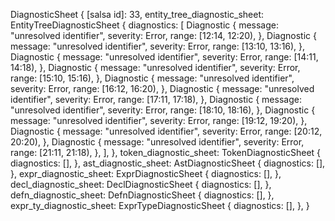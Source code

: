 DiagnosticSheet {
    [salsa id]: 33,
    entity_tree_diagnostic_sheet: EntityTreeDiagnosticSheet {
        diagnostics: [
            Diagnostic {
                message: "unresolved identifier",
                severity: Error,
                range: [12:14, 12:20),
            },
            Diagnostic {
                message: "unresolved identifier",
                severity: Error,
                range: [13:10, 13:16),
            },
            Diagnostic {
                message: "unresolved identifier",
                severity: Error,
                range: [14:11, 14:18),
            },
            Diagnostic {
                message: "unresolved identifier",
                severity: Error,
                range: [15:10, 15:16),
            },
            Diagnostic {
                message: "unresolved identifier",
                severity: Error,
                range: [16:12, 16:20),
            },
            Diagnostic {
                message: "unresolved identifier",
                severity: Error,
                range: [17:11, 17:18),
            },
            Diagnostic {
                message: "unresolved identifier",
                severity: Error,
                range: [18:10, 18:16),
            },
            Diagnostic {
                message: "unresolved identifier",
                severity: Error,
                range: [19:12, 19:20),
            },
            Diagnostic {
                message: "unresolved identifier",
                severity: Error,
                range: [20:12, 20:20),
            },
            Diagnostic {
                message: "unresolved identifier",
                severity: Error,
                range: [21:11, 21:18),
            },
        ],
    },
    token_diagnostic_sheet: TokenDiagnosticSheet {
        diagnostics: [],
    },
    ast_diagnostic_sheet: AstDiagnosticSheet {
        diagnostics: [],
    },
    expr_diagnostic_sheet: ExprDiagnosticSheet {
        diagnostics: [],
    },
    decl_diagnostic_sheet: DeclDiagnosticSheet {
        diagnostics: [],
    },
    defn_diagnostic_sheet: DefnDiagnosticSheet {
        diagnostics: [],
    },
    expr_ty_diagnostic_sheet: ExprTypeDiagnosticSheet {
        diagnostics: [],
    },
}